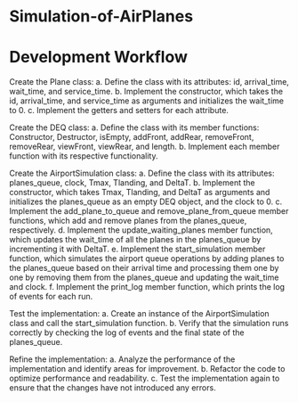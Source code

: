 # Simulation-of-AirPlanes




# Development Workflow

Create the Plane class:
a. Define the class with its attributes: id, arrival_time, wait_time, and service_time.
b. Implement the constructor, which takes the id, arrival_time, and service_time as arguments and initializes the wait_time to 0.
c. Implement the getters and setters for each attribute.

Create the DEQ class:
a. Define the class with its member functions: Constructor, Destructor, isEmpty, addFront, addRear, removeFront, removeRear, viewFront, viewRear, and length.
b. Implement each member function with its respective functionality.

Create the AirportSimulation class:
a. Define the class with its attributes: planes_queue, clock, Tmax, Tlanding, and DeltaT.
b. Implement the constructor, which takes Tmax, Tlanding, and DeltaT as arguments and initializes the planes_queue as an empty DEQ object, and the clock to 0.
c. Implement the add_plane_to_queue and remove_plane_from_queue member functions, which add and remove planes from the planes_queue, respectively.
d. Implement the update_waiting_planes member function, which updates the wait_time of all the planes in the planes_queue by incrementing it with DeltaT.
e. Implement the start_simulation member function, which simulates the airport queue operations by adding planes to the planes_queue based on their arrival time and processing them one by one by removing them from the planes_queue and updating the wait_time and clock.
f. Implement the print_log member function, which prints the log of events for each run.

Test the implementation:
a. Create an instance of the AirportSimulation class and call the start_simulation function.
b. Verify that the simulation runs correctly by checking the log of events and the final state of the planes_queue.

Refine the implementation:
a. Analyze the performance of the implementation and identify areas for improvement.
b. Refactor the code to optimize performance and readability.
c. Test the implementation again to ensure that the changes have not introduced any errors.
